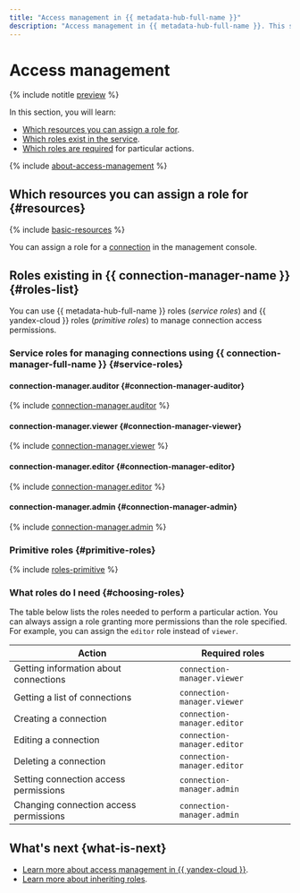```yaml
---
title: "Access management in {{ metadata-hub-full-name }}"
description: "Access management in {{ metadata-hub-full-name }}. This section describes the resources for which you can assign a role, the roles existing in the service, and the roles required to perform a particular action."
---
```


# Access management

{% include notitle [preview](../../_includes/note-preview.md) %}

In this section, you will learn:
* [Which resources you can assign a role for](#resources).
* [Which roles exist in the service](#roles-list).
* [Which roles are required](#choosing-roles) for particular actions.

{% include [about-access-management](../../_includes/iam/about-access-management.md) %}

## Which resources you can assign a role for {#resources}

{% include [basic-resources](../../_includes/iam/basic-resources-for-access-control.md) %}

You can assign a role for a [connection](../concepts/connection-manager.md) in the management console.

## Roles existing in {{ connection-manager-name }} {#roles-list}

You can use {{ metadata-hub-full-name }} roles (_service roles_) and {{ yandex-cloud }} roles (_primitive roles_) to manage connection access permissions.

### Service roles for managing connections using {{ connection-manager-full-name }} {#service-roles}

#### connection-manager.auditor {#connection-manager-auditor}

{% include [connection-manager.auditor](../../_roles/connection-manager/auditor.md) %}

#### connection-manager.viewer {#connection-manager-viewer}

{% include [connection-manager.viewer](../../_roles/connection-manager/viewer.md) %}


#### connection-manager.editor {#connection-manager-editor}

{% include [connection-manager.editor](../../_roles/connection-manager/editor.md) %}

#### connection-manager.admin {#connection-manager-admin}

{% include [connection-manager.admin](../../_roles/connection-manager/admin.md) %}



### Primitive roles {#primitive-roles}

{% include [roles-primitive](../../_includes/roles-primitive.md) %}

### What roles do I need {#choosing-roles}

The table below lists the roles needed to perform a particular action. You can always assign a role granting more permissions than the role specified. For example, you can assign the `editor` role instead of `viewer`.

| Action | Required roles |
|-----------------------------------------|-----------------------------|
| Getting information about connections | `connection-manager.viewer` |
| Getting a list of connections | `connection-manager.viewer` |
| Creating a connection | `connection-manager.editor` |
| Editing a connection | `connection-manager.editor` |
| Deleting a connection | `connection-manager.editor` |
| Setting connection access permissions | `connection-manager.admin` |
| Changing connection access permissions | `connection-manager.admin` |

## What's next {what-is-next}

* [Learn more about access management in {{ yandex-cloud }}](../../iam/concepts/access-control/index.md).
* [Learn more about inheriting roles](../../resource-manager/concepts/resources-hierarchy.md#access-rights-inheritance).